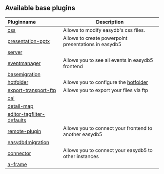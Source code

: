 ## Available base plugins

| Pluginname | Description |
|:-----------|-------------|
| [css](/en/sysadmin/konfiguration/easydb-server.yml/plugin/base/css) | Allows to modify easydb's css files. |
| [presentation-pptx](/en/sysadmin/konfiguration/easydb-server.yml/plugin/presentation-pptx) | Allows to create powerpoint presentations in easydb5 |
| [server](/en/sysadmin/konfiguration/easydb-server.yml/plugin/base/server) |  |
| [eventmanager](/en/sysadmin/konfiguration/easydb-server.yml/plugin/base/eventmanager) | Allows you to see all events in easydb5 frontend |
| [basemigration](/en/sysadmin/konfiguration/easydb-server.yml/plugin/base/basemigration) |  |
| [hotfolder](/en/sysadmin/konfiguration/easydb-server.yml/plugin/base/hotfolder) | Allows you to configure the [hotfolder](/en/sysadmin/konfiguration/hotfolder) |
| [export-transport-ftp](/en/sysadmin/konfiguration/easydb-server.yml/plugin/base/export-transport-ftp) | Allows you to export your files via ftp |
| [oai](/en/sysadmin/konfiguration/easydb-server.yml/plugin/base/oai) |  |
| [detail-map](/en/sysadmin/konfiguration/easydb-server.yml/plugin/base/detail-map) |  |
| [editor-tagfilter-defaults](/en/sysadmin/konfiguration/easydb-server.yml/plugin/base/editor-tagfilter-defaults) |  |
| [remote-plugin](/en/sysadmin/konfiguration/easydb-server.yml/plugin/base/remote-plugin) | Allows you to connect your frontend to another easydb5 |
| [easydb4migration](/en/sysadmin/konfiguration/easydb-server.yml/plugin/base/easydb4migration) |  |
| [connector](/en/sysadmin/konfiguration/easydb-server.yml/plugin/base/connector) | Allows you to connect your easydb5 to other instances |
| [a-frame](/en/sysadmin/konfiguration/easydb-server.yml/plugin/base/a-frame) |  |